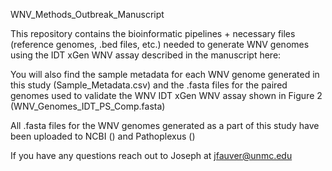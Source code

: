 WNV_Methods_Outbreak_Manuscript

This repository contains the bioinformatic pipelines + necessary files (reference genomes, .bed files, etc.) needed to generate WNV genomes using the IDT xGen WNV assay described in the manuscript here:

You will also find the sample metadata for each WNV genome generated in this study (Sample_Metadata.csv) and the .fasta files for the paired genomes used to validate the WNV IDT xGen WNV assay shown in Figure 2 (WNV_Genomes_IDT_PS_Comp.fasta)

All .fasta files for the WNV genomes generated as a part of this study have been uploaded to NCBI () and Pathoplexus ()

If you have any questions reach out to Joseph at jfauver@unmc.edu
